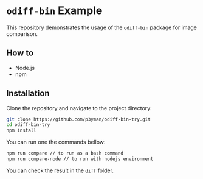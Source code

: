 # `odiff-bin` Example

This repository demonstrates the usage of the `odiff-bin` package for image comparison.

## How to

- Node.js
- npm

## Installation

Clone the repository and navigate to the project directory:

```sh
git clone https://github.com/p3yman/odiff-bin-try.git
cd odiff-bin-try
npm install
```

You can run one the commands bellow:

```sh
npm run compare // to run as a bash command
npm run compare-node // to run with nodejs environment
```

You can check the result in the `diff` folder.

